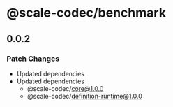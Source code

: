 # @scale-codec/benchmark

## 0.0.2
### Patch Changes

- Updated dependencies
- Updated dependencies
  - @scale-codec/core@1.0.0
  - @scale-codec/definition-runtime@1.0.0
